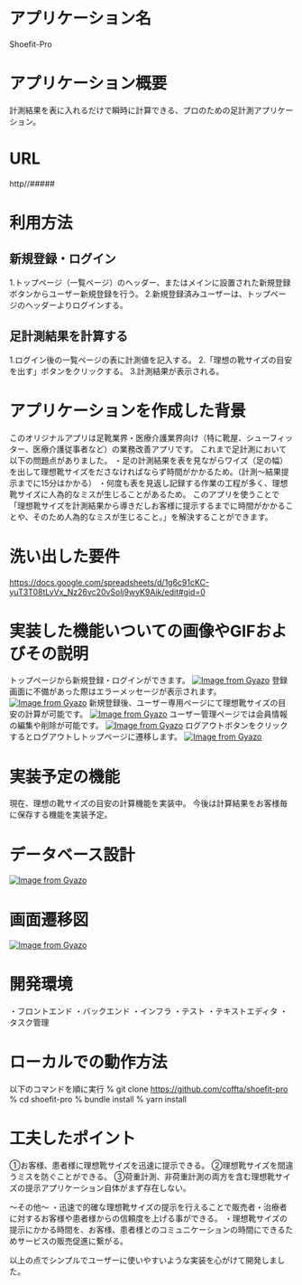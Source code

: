# アプリケーション名
Shoefit-Pro

# アプリケーション概要
計測結果を表に入れるだけで瞬時に計算できる、プロのための足計測アプリケーション。

# URL
http//#####

# 利用方法
## 新規登録・ログイン
1.トップページ（一覧ページ）のヘッダー、またはメインに設置された新規登録ボタンからユーザー新規登録を行う。
2.新規登録済みユーザーは、トップページのヘッダーよりログインする。
## 足計測結果を計算する
1.ログイン後の一覧ページの表に計測値を記入する。
2.「理想の靴サイズの目安を出す」ボタンをクリックする。
3.計測結果が表示される。

# アプリケーションを作成した背景
このオリジナルアプリは足靴業界・医療介護業界向け（特に靴屋、シューフィッター、医療介護従事者など）の業務改善アプリです。
これまで足計測において以下の問題点がありました。
・足の計測結果を表を見ながらワイズ（足の幅）を出して理想靴サイズをださなければならず時間がかかるため。（計測〜結果提示までに15分はかかる）
・何度も表を見返し記録する作業の工程が多く、理想靴サイズに人為的なミスが生じることがあるため。
このアプリを使うことで「理想靴サイズを計測結果から導きだしお客様に提示するまでに時間がかかることや、そのため人為的なミスが生じること。」を解決することができます。

# 洗い出した要件
https://docs.google.com/spreadsheets/d/1g6c91cKC-yuT3T08tLyVx_Nz26vc20vSolj9wyK9Aik/edit#gid=0

# 実装した機能いついての画像やGIFおよびその説明
トップページから新規登録・ログインができます。
[![Image from Gyazo](https://i.gyazo.com/d0dda7163c7c37f5bd4483daacc2e66c.gif)](https://gyazo.com/d0dda7163c7c37f5bd4483daacc2e66c)
登録画面に不備があった際はエラーメッセージが表示されます。
[![Image from Gyazo](https://i.gyazo.com/284dd92d54a32859a1cc64fb9db8cdeb.gif)](https://gyazo.com/284dd92d54a32859a1cc64fb9db8cdeb)
新規登録後、ユーザー専用ページにて理想靴サイズの目安の計算が可能です。
[![Image from Gyazo](https://i.gyazo.com/85ca91d7f7d570a4fbc14c2d3c6f31cd.gif)](https://gyazo.com/85ca91d7f7d570a4fbc14c2d3c6f31cd)
ユーザー管理ページでは会員情報の編集や削除が可能です。
[![Image from Gyazo](https://i.gyazo.com/62955e5e0b6f8d897ec331445670fc74.gif)](https://gyazo.com/62955e5e0b6f8d897ec331445670fc74)
ログアウトボタンをクリックするとログアウトしトップページに遷移します。
[![Image from Gyazo](https://i.gyazo.com/614be9df9de948043f53bdf8037ed85f.gif)](https://gyazo.com/614be9df9de948043f53bdf8037ed85f)

# 実装予定の機能
現在、理想の靴サイズの目安の計算機能を実装中。
今後は計算結果をお客様毎に保存する機能を実装予定。

# データベース設計
[![Image from Gyazo](https://i.gyazo.com/e2819214428ebb6c276c9fbafe3b42fc.png)](https://gyazo.com/e2819214428ebb6c276c9fbafe3b42fc)

# 画面遷移図
[![Image from Gyazo](https://i.gyazo.com/87f5e75b7e4cfa9f4a582d7b289aa5a4.png)](https://gyazo.com/87f5e75b7e4cfa9f4a582d7b289aa5a4)

# 開発環境
・フロントエンド
・バックエンド
・インフラ
・テスト
・テキストエディタ
・タスク管理

# ローカルでの動作方法
以下のコマンドを順に実行
% git clone https://github.com/coffta/shoefit-pro
% cd shoefit-pro
% bundle install
% yarn install

# 工夫したポイント
①お客様、患者様に理想靴サイズを迅速に提示できる。
②理想靴サイズを間違うミスを防ぐことができる。
③荷重計測、非荷重計測の両方を含む理想靴サイズの提示アプリケーション自体がまず存在しない。

〜その他〜
・迅速で的確な理想靴サイズの提示を行えることで販売者・治療者に対するお客様や患者様からの信頼度を上げる事ができる。
・理想靴サイズの提示にかかる時間を、お客様、患者様とのコミュニケーションの時間にできるためサービスの販売促進に繋がる。

以上の点でシンプルでユーザーに使いやすいような実装を心がけて開発しました。
